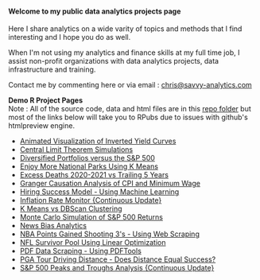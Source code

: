 #### Welcome to my public data analytics projects page

Here I share analytics on a wide varity of topics and methods that I find interesting and I hope you do as well.

When I'm not using my analytics and finance skills at my full time job, I assist non-profit organizations with data analytics projects, data infrastructure and training.

Contact me by commenting here or via email : chris@savvy-analytics.com

**Demo R Project Pages**
<br>
Note : All of the source code, data and html files are in this [repo folder](https://github.com/ChrisAtSavvy/SavvyDemoProjects/tree/main/R) but most of the links below will take you to RPubs due to issues with github's htmlpreview engine.
<br>

* [Animated Visualization of Inverted Yield Curves](https://rpubs.com/SavvyAnalytics/invertedyieldcurves)<br>
* [Central Limit Theorem Simulations](https://rpubs.com/SavvyAnalytics/CentralLimitTheorem)<br>
* [Diversified Portfolios versus the S&P 500](https://rpubs.com/SavvyAnalytics/PortfoliosVSSP500)<br>
* [Enjoy More National Parks Using K Means](https://htmlpreview.github.io/?https://github.com/ChrisAtSavvy/SavvyDemoProjects/blob/main/R/National-Parks-Maps-and-Value.html) <br>
* [Excess Deaths 2020-2021 vs Trailing 5 Years](https://rpubs.com/SavvyAnalytics/ExcessDeaths)<br>
* [Granger Causation Analysis of CPI and Minimum Wage](https://htmlpreview.github.io/?https://github.com/ChrisAtSavvy/SavvyDemoProjects/blob/main/R/MinWagevsCPI.html)<br>
* [Hiring Success Model - Using Machine Learning](https://rpubs.com/SavvyAnalytics/hiddenpredictors)<br>
* [Inflation Rate Monitor {Continuous Update}](https://rpubs.com/SavvyAnalytics/InflationMonitor)<br>
* [K Means vs DBScan Clustering](https://rpubs.com/SavvyAnalytics/Clustering)<br>
* [Monte Carlo Simulation of S&P 500 Returns](https://rpubs.com/SavvyAnalytics/montecarlo)<br>
* [News Bias Analytics](https://rpubs.com/SavvyAnalytics/newsbias)<br>
* [NBA Points Gained Shooting 3's - Using Web Scraping](https://rpubs.com/SavvyAnalytics/nbapointsgained)<br>
* [NFL Survivor Pool Using Linear Optimization](https://rpubs.com/SavvyAnalytics/NFLSurvivorProject)<br>
* [PDF Data Scraping - Using PDFTools](https://rpubs.com/SavvyAnalytics/pdfdemo)<br>
* [PGA Tour Driving Distance - Does Distance Equal Success?](https://rpubs.com/SavvyAnalytics/PGATourDrivingDistance)<br>
* [S&P 500 Peaks and Troughs Analysis {Continuous Update}](https://rpubs.com/SavvyAnalytics/SP500PeaksvsTroughs)<br>

<!--
**ChrisAtSavvy/ChrisAtSavvy** is a ✨ _special_ ✨ repository because its `README.md` (this file) appears on your GitHub profile.

Here are some ideas to get you started:

- 🔭 I’m currently working on ...
- 🌱 I’m currently learning ...
- 👯 I’m looking to collaborate on ...
- 🤔 I’m looking for help with ...
- 💬 Ask me about ...
- 📫 How to reach me: ...
- 😄 Pronouns: ...
- ⚡ Fun fact: ...
-->
